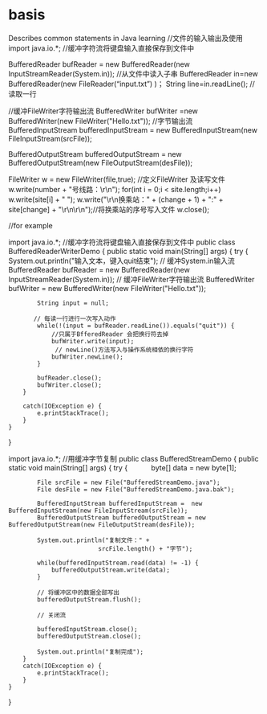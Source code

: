 # basis
Describes common statements in Java learning
//文件的输入输出及使用
import java.io.*; 
 //缓冲字符流将键盘输入直接保存到文件中
 
 BufferedReader bufReader = new BufferedReader(new InputStreamReader(System.in)); 
 //从文件中读入子串
 BufferedReader in=new BufferedReader(new FileReader(“input.txt”) )；
 String line=in.readLine();
 //读取一行

//缓冲FileWriter字符输出流
BufferedWriter bufWriter =new BufferedWriter(new FileWriter("Hello.txt")); 
//字节输出流
BufferedInputStream bufferedInputStream =  new BufferedInputStream(new FileInputStream(srcFile)); 

BufferedOutputStream bufferedOutputStream = new BufferedOutputStream(new FileOutputStream(desFile));

FileWriter w = new FileWriter(file,true);
//定义FileWriter 及读写文件
			w.write(number + "号线路：\r\n");
			for(int i = 0;i < site.length;i++)
				w.write(site[i] + " ");
			w.write("\r\n换乘站：" + (change + 1) + ":" + site[change] + "\r\n\r\n");//将换乘站的序号写入文件
			w.close();


//for example

import java.io.*; 
 //缓冲字符流将键盘输入直接保存到文件中
public class BufferedReaderWriterDemo { 
    public static void main(String[] args) { 
        try { 
        	System.out.println("输入文本，键入quit结束");
           // 缓冲System.in输入流
            BufferedReader bufReader = new BufferedReader(new InputStreamReader(System.in)); 
           // 缓冲FileWriter字符输出流
            BufferedWriter bufWriter = new BufferedWriter(new FileWriter("Hello.txt")); 
 
            String input = null; 

           // 每读一行进行一次写入动作
            while(!(input = bufReader.readLine()).equals("quit")) { 
            	//只属于BfferedReader 会把换行符去掉
                bufWriter.write(input); 
                 // newLine()方法写入与操作系统相依的换行字符
                bufWriter.newLine(); 
            } 
 
            bufReader.close(); 
            bufWriter.close(); 
        } 
         
        catch(IOException e) { 
            e.printStackTrace(); 
        } 
    } 
} 


import java.io.*;
 //用缓冲字节复制
public class BufferedStreamDemo {
    public static void main(String[] args) {
        try {
            byte[] data = new byte[1]; 

            File srcFile = new File("BufferedStreamDemo.java"); 
            File desFile = new File("BufferedStreamDemo.java.bak"); 

            BufferedInputStream bufferedInputStream =  new BufferedInputStream(new FileInputStream(srcFile)); 
            BufferedOutputStream bufferedOutputStream = new BufferedOutputStream(new FileOutputStream(desFile));
 
            System.out.println("复制文件：" + 
                             srcFile.length() + "字节");

            while(bufferedInputStream.read(data) != -1) { 
                bufferedOutputStream.write(data); 
            }
            
            // 将缓冲区中的数据全部写出 
            bufferedOutputStream.flush();
 
            // 关闭流 
 
            bufferedInputStream.close(); 
            bufferedOutputStream.close(); 

            System.out.println("复制完成"); 
        } 
        catch(IOException e) { 
            e.printStackTrace(); 
        } 
    }
}
